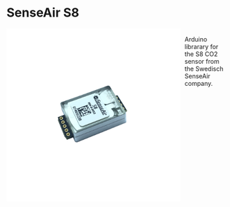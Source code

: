 # SenseAir S8

<img src="images/senseair-s8-lp-co2-sensor.jpg"
     alt="co2-sensor icon"
     style="width: 400px; height: 400px; float: left; margin-right: 10px;" />  
Arduino librarary for the S8 CO2 sensor from the Swedisch SenseAir company.
 
